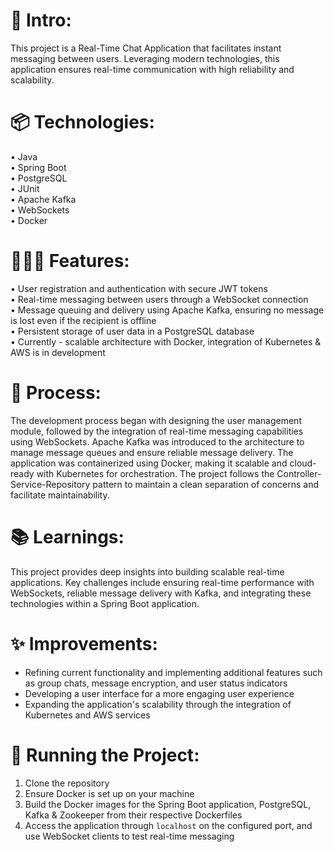 # 🎋 Intro:
This project is a Real-Time Chat Application that facilitates instant messaging between users. Leveraging modern technologies, this application ensures real-time communication with high reliability and scalability.

# 📦 Technologies:
• Java      
• Spring Boot    
• PostgreSQL       
• JUnit      
• Apache Kafka         
• WebSockets   
• Docker    

# 👩🏽‍🍳 Features:
• User registration and authentication with secure JWT tokens    
• Real-time messaging between users through a WebSocket connection    
• Message queuing and delivery using Apache Kafka, ensuring no message is lost even if the recipient is offline   
• Persistent storage of user data in a PostgreSQL database   
• Currently - scalable architecture with Docker, integration of Kubernetes & AWS is in development    

# 💭 Process:
The development process began with designing the user management module, followed by the integration of real-time messaging capabilities using WebSockets. Apache Kafka was introduced to the architecture to manage message queues and ensure reliable message delivery. The application was containerized using Docker, making it scalable and cloud-ready with Kubernetes for orchestration. The project follows the Controller-Service-Repository pattern to maintain a clean separation of concerns and facilitate maintainability.

# 📚 Learnings:
This project provides deep insights into building scalable real-time applications. Key challenges include ensuring real-time performance with WebSockets, reliable message delivery with Kafka, and integrating these technologies within a Spring Boot application.   

# ✨ Improvements:
- Refining current functionality and implementing additional features such as group chats, message encryption, and user status indicators   
- Developing a user interface for a more engaging user experience    
- Expanding the application's scalability through the integration of Kubernetes and AWS services   

# 🚦 Running the Project:
1. Clone the repository   
2. Ensure Docker is set up on your machine    
3. Build the Docker images for the Spring Boot application, PostgreSQL, Kafka & Zookeeper from their respective Dockerfiles   
4. Access the application through `localhost` on the configured port, and use WebSocket clients to test real-time messaging   